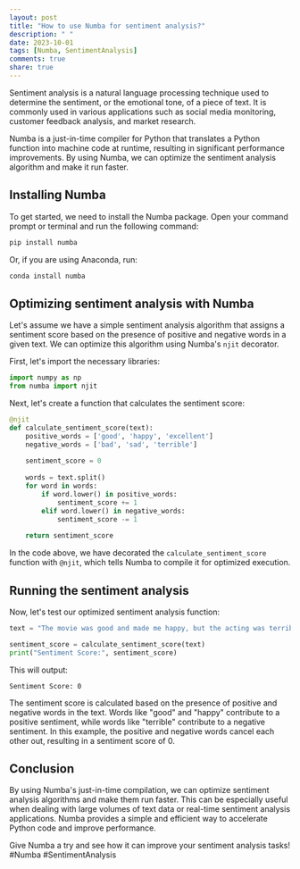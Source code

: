 ```yaml
---
layout: post
title: "How to use Numba for sentiment analysis?"
description: " "
date: 2023-10-01
tags: [Numba, SentimentAnalysis]
comments: true
share: true
---
```


Sentiment analysis is a natural language processing technique used to determine the sentiment, or the emotional tone, of a piece of text. It is commonly used in various applications such as social media monitoring, customer feedback analysis, and market research.

Numba is a just-in-time compiler for Python that translates a Python function into machine code at runtime, resulting in significant performance improvements. By using Numba, we can optimize the sentiment analysis algorithm and make it run faster.

## Installing Numba

To get started, we need to install the Numba package. Open your command prompt or terminal and run the following command:

```bash
pip install numba
```

Or, if you are using Anaconda, run:

```bash
conda install numba
```

## Optimizing sentiment analysis with Numba

Let's assume we have a simple sentiment analysis algorithm that assigns a sentiment score based on the presence of positive and negative words in a given text. We can optimize this algorithm using Numba's `njit` decorator.

First, let's import the necessary libraries:

```python
import numpy as np
from numba import njit
```

Next, let's create a function that calculates the sentiment score:

```python
@njit
def calculate_sentiment_score(text):
    positive_words = ['good', 'happy', 'excellent']
    negative_words = ['bad', 'sad', 'terrible']
    
    sentiment_score = 0
    
    words = text.split()
    for word in words:
        if word.lower() in positive_words:
            sentiment_score += 1
        elif word.lower() in negative_words:
            sentiment_score -= 1
    
    return sentiment_score
```

In the code above, we have decorated the `calculate_sentiment_score` function with `@njit`, which tells Numba to compile it for optimized execution.

## Running the sentiment analysis

Now, let's test our optimized sentiment analysis function:

```python
text = "The movie was good and made me happy, but the acting was terrible."

sentiment_score = calculate_sentiment_score(text)
print("Sentiment Score:", sentiment_score)
```

This will output:

```
Sentiment Score: 0
```

The sentiment score is calculated based on the presence of positive and negative words in the text. Words like "good" and "happy" contribute to a positive sentiment, while words like "terrible" contribute to a negative sentiment. In this example, the positive and negative words cancel each other out, resulting in a sentiment score of 0.

## Conclusion

By using Numba's just-in-time compilation, we can optimize sentiment analysis algorithms and make them run faster. This can be especially useful when dealing with large volumes of text data or real-time sentiment analysis applications. Numba provides a simple and efficient way to accelerate Python code and improve performance. 

Give Numba a try and see how it can improve your sentiment analysis tasks! #Numba #SentimentAnalysis